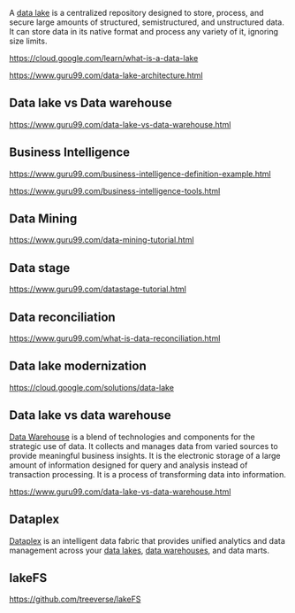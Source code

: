 A [data lake](https://en.m.wikipedia.org/wiki/Data_lake) is a centralized repository designed to store, process, and secure large amounts of structured, semistructured, and unstructured data. It can store data in its native format and process any variety of it, ignoring size limits.



https://cloud.google.com/learn/what-is-a-data-lake

https://www.guru99.com/data-lake-architecture.html

## Data lake vs Data warehouse

https://www.guru99.com/data-lake-vs-data-warehouse.html

## Business Intelligence

https://www.guru99.com/business-intelligence-definition-example.html

https://www.guru99.com/business-intelligence-tools.html


## Data Mining

https://www.guru99.com/data-mining-tutorial.html

## Data stage

https://www.guru99.com/datastage-tutorial.html

## Data reconciliation

https://www.guru99.com/what-is-data-reconciliation.html



## Data lake modernization

https://cloud.google.com/solutions/data-lake

## Data lake vs data warehouse

[Data Warehouse](Data-Warehouse) is a blend of technologies and components for the strategic use of data. It collects and manages data from varied sources to provide meaningful business insights. It is the electronic storage of a large amount of information designed for query and analysis instead of transaction processing. It is a process of transforming data into information.


https://www.guru99.com/data-lake-vs-data-warehouse.html


## Dataplex

[Dataplex](dataplex)  is an intelligent data fabric that provides unified analytics and data management across your [data lakes](Data-lake), [data warehouses](Data-warehouse), and data marts.

## lakeFS

https://github.com/treeverse/lakeFS


